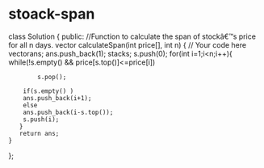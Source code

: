 # stoack-span
class Solution
{
    public:
    //Function to calculate the span of stockâ€™s price for all n days.
    vector <int> calculateSpan(int price[], int n)
    {
       // Your code here
       vector<int>ans;
       ans.push_back(1);
       stack<int>s;
       s.push(0);
       for(int i=1;i<n;i++){
        while(!s.empty() && price[s.top()]<=price[i])
        
            s.pop();
        
        if(s.empty() )
        ans.push_back(i+1);
        else
        ans.push_back(i-s.top());
        s.push(i);
       }
       return ans;
    }
};
